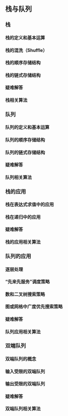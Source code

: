 ## 栈与队列

### 栈

#### 栈的定义和基本运算

#### 栈的混洗（Shuffle）

#### 栈的顺序存储结构

#### 栈的链式存储结构

#### 疑难解答

#### 栈相关算法

### 队列

#### 队列的定义和基本运算

#### 队列的顺序存储结构

#### 队列的链式存储结构

#### 疑难解答

#### 队列相关算法

### 栈的应用

#### 栈在表达式求值中的应用

#### 栈在递归中的应用

#### 疑难解答

#### 栈的应用相关算法

### 队列的应用

#### 逐层处理

#### “先来先服务”调度策略

#### 数和二叉树搜索策略

#### 图或网格中广度优先搜索策略

#### 疑难解答

#### 队列应用相关算法

### 双端队列

#### 双端队列的概念

#### 输入受限的双端队列

#### 输出受限的双端队列

#### 疑难解答

#### 双端队列相关算法